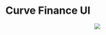 # Curve Finance UI

<p align="center">
  <img src="https://github.com/curvefi/curve-ui/blob/master/assets/curve-image.jpeg" />
</p>
